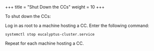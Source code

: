 +++
title = "Shut Down the CCs"
weight = 10
+++

To shut down the CCs: 

Log in as root to a machine hosting a CC. Enter the following command: 

    systemctl stop eucalyptus-cluster.service

Repeat for each machine hosting a CC. 